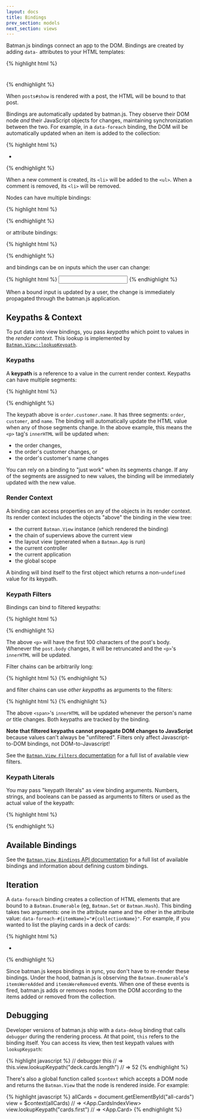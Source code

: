 ```yaml
---
layout: docs
title: Bindings
prev_section: models
next_section: views
---
```


Batman.js bindings connect an app to the DOM. Bindings are created by adding `data-` attributes to your HTML templates:

{% highlight html %}
<!-- html/posts/show.html -->
<h1 data-bind='post.title'></h1>
<p data-bind='post.body'></p>
{% endhighlight %}

When `posts#show` is rendered with a post, the HTML will be bound to that post.

Bindings are automatically updated by batman.js. They observe their DOM node _and_ their JavaScript objects for changes, maintaining synchronization between the two. For example, in a `data-foreach` binding, the DOM will be automatically updated when an item is added to the collection:

{% highlight html %}
<ul>
  <li data-foreach-comment='post.comments'>
    <span data-bind='comment.body'></span>
  </li>
</ul>
{% endhighlight %}

When a new comment is created, its `<li>` will be added to the `<ul>`. When a comment is removed, its `<li>` will be removed.

Nodes can have multiple bindings:

{% highlight html %}
<p data-bind="body" data-showif="isPublished"></p>
{% endhighlight %}

or attribute bindings:

{% highlight html %}
<p data-bind-id="currentID"></p>
{% endhighlight %}

and bindings can be on inputs which the user can change:

{% highlight html %}
<input type="text" data-bind="title"></input>
{% endhighlight %}

When a bound input is updated by a user, the change is immediately propagated through the batman.js application.

## Keypaths & Context

To put data into view bindings, you pass _keypaths_ which point to values in the _render context_. This lookup is implemented by [`Batman.View::lookupKeypath`](http://batmanjs.org/docs/api/batman.view.html#prototype_function_lookupkeypath).

### Keypaths

A __keypath__ is a reference to a value in the current render context. Keypaths can have multiple segments:

{% highlight html %}
<p data-bind="order.customer.name"></p>
{% endhighlight %}

The keypath above is `order.customer.name`. It has three segments: `order`, `customer`, and `name`. The binding will automatically update the HTML value when any of those segments change. In the above example, this means the `<p>` tag's `innerHTML` will be updated when:

- the order changes,
- the order's customer changes, or
- the order's customer's name changes


You can rely on a binding to "just work" when its segments change. If any of the segments are assigned to new values, the binding will be immediately updated with the new value.

### Render Context

A binding can access properties on any of the objects in its render context. Its render context includes the objects "above" the binding in the view tree:

- the current `Batman.View` instance (which rendered the binding)
- the chain of superviews above the current view
- the layout view (generated when a `Batman.App` is run)
- the current controller
- the current application
- the global scope

A binding will bind itself to the first object which returns a non-`undefined` value for its keypath.

### Keypath Filters

Bindings can bind to filtered keypaths:

{% highlight html %}
<p data-bind="post.body | truncate 100"></p>
{% endhighlight %}

The above `<p>` will have the first 100 characters of the post's body. Whenever the `post.body` changes, it will be retruncated and the `<p>`'s `innerHTML` will be updated.


Filter chains can be arbitrarily long:

{% highlight html %}
<span data-bind="knight.name | prepend 'Sir ' | append ', the honourable'"></span>
{% endhighlight %}

and filter chains can use _other keypaths_ as arguments to the filters:

{% highlight html %}
<span data-bind="person.name | prepend ' ' | prepend person.title"></span>
{% endhighlight %}

The above `<span>`'s `innerHTML` will be updated whenever the person's name _or_ title changes. Both keypaths are tracked by the binding.

__Note that filtered keypaths cannot propagate DOM changes to JavaScript__ because values can't always be "unfiltered". Filters only affect Javascript-to-DOM bindings, not DOM-to-Javascript!

See the [`Batman.View Filters` documentation](/docs/api/batman.view_filters.html) for a full list of available view filters.

### Keypath Literals

You may pass "keypath literals" as view binding arguments. Numbers, strings, and booleans can be passed as arguments to filters or used as the actual value of the keypath:

{% highlight html %}

<!-- Literals as values: -->
<p data-bind="'Hardcoded'"></p>
<p data-showif="true"></p>

<!-- Literals as arguments: -->
<p data-bind="body | append ' ... '"></p>
<p data-showif="shouldShow | default true"></p>
<p data-bind="body | truncate 100"></p>
<p data-bind="'Sir %{name}, the honourable' | interpolate {'name' : 'knight.name'}"></p>
{% endhighlight %}

## Available Bindings

See the [`Batman.View Bindings` API documentation](/docs/api/batman.view_bindings.html) for a full list of available bindings and information about defining custom bindings.

## Iteration

A `data-foreach` binding creates a collection of HTML elements that are bound to a `Batman.Enumerable` (eg, `Batman.Set` or `Batman.Hash`). This binding takes two arguments: one in the attribute name and the other in the attribute value: `data-foreach-#{itemName}="#{collectionName}"`. For example, if you wanted to list the playing cards in a deck of cards:

{% highlight html %}
<ul>
  <li data-foreach-card='deck.cards'>
    <span data-bind='card.suit'></span>
    <span data-bind='card.number'></span>
  </li>
</ul>
{% endhighlight %}

Since batman.js keeps bindings in sync, you don't have to re-render these bindings. Under the hood, batman.js is observing the `Batman.Enumerable`'s  `itemsWereAdded` and `itemsWereRemoved` events. When one of these events is fired, batman.js adds or removes nodes from the DOM according to the items added or removed from the collection.

## Debugging

Developer versions of batman.js ship with a `data-debug` binding that calls `debugger` during the rendering process. At that point, `this` refers to the binding itself. You can access its view, then test keypath values with `lookupKeypath`:

{% highlight javascript %}
// debugger
this                                          // => <Binding>
this.view.lookupKeypath("deck.cards.length")  // => 52
{% endhighlight %}

There's also a global function called `$context` which accepts a DOM node and returns the `Batman.View` that the node is rendered inside. For example:

{% highlight javascript %}
allCards = document.getElementById("all-cards")
view = $context(allCards)         // => <App.CardsIndexView>
view.lookupKeypath("cards.first") // => <App.Card>
{% endhighlight %}
